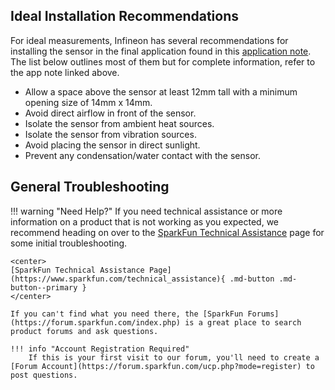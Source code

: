 ## Ideal Installation Recommendations

For ideal measurements, Infineon has several recommendations for installing the sensor in the final application found in this [application note](). The list below outlines most of them but for complete information, refer to the app note linked above.

* Allow a space above the sensor at least 12mm tall with a minimum opening size of 14mm x 14mm.
* Avoid direct airflow in front of the sensor.
* Isolate the sensor from ambient heat sources.
* Isolate the sensor from vibration sources.
* Avoid placing the sensor in direct sunlight.
* Prevent any condensation/water contact with the sensor.

## General Troubleshooting

!!! warning "Need Help?"
    If you need technical assistance or more information on a product that is not working as you expected, we recommend heading on over to the [SparkFun Technical Assistance](https://www.sparkfun.com/technical_assistanc) page for some initial troubleshooting.

    <center>
    [SparkFun Technical Assistance Page](https://www.sparkfun.com/technical_assistance){ .md-button .md-button--primary }
    </center>
    
    If you can't find what you need there, the [SparkFun Forums](https://forum.sparkfun.com/index.php) is a great place to search product forums and ask questions.
    
    !!! info "Account Registration Required"
        If this is your first visit to our forum, you'll need to create a [Forum Account](https://forum.sparkfun.com/ucp.php?mode=register) to post questions.